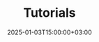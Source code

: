 ---
weight: 110000
title: "Tutorials"
description: "HigherEduSpot Tutorials provide step-by-step guidance to help you navigate the platform, post listings, and explore educational and career opportunities."
icon: cast_for_education
date: 2025-01-03T15:00:00+03:00
---